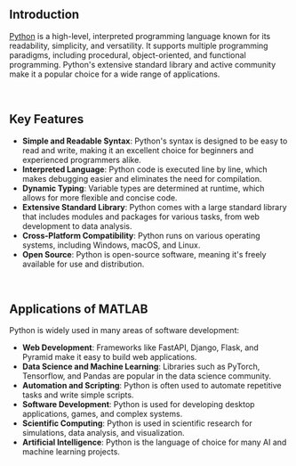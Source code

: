 ## Introduction

[Python](https://www.python.org/) is a high-level, interpreted programming language known for its readability, simplicity, and versatility. It supports multiple programming paradigms, including procedural, object-oriented, and functional programming. Python's extensive standard library and active community make it a popular choice for a wide range of applications.

<br/>

## Key Features

- **Simple and Readable Syntax**: Python's syntax is designed to be easy to read and write, making it an excellent choice for beginners and experienced programmers alike.
- **Interpreted Language**: Python code is executed line by line, which makes debugging easier and eliminates the need for compilation.
- **Dynamic Typing**: Variable types are determined at runtime, which allows for more flexible and concise code.
- **Extensive Standard Library**: Python comes with a large standard library that includes modules and packages for various tasks, from web development to data analysis.
- **Cross-Platform Compatibility**: Python runs on various operating systems, including Windows, macOS, and Linux.
- **Open Source**: Python is open-source software, meaning it's freely available for use and distribution.

<br/>

## Applications of MATLAB

Python is widely used in many areas of software development:

- **Web Development**: Frameworks like FastAPI, Django, Flask, and Pyramid make it easy to build web applications.
- **Data Science and Machine Learning**: Libraries such as PyTorch, Tensorflow, and Pandas are popular in the data science community.
- **Automation and Scripting**: Python is often used to automate repetitive tasks and write simple scripts.
- **Software Development**: Python is used for developing desktop applications, games, and complex systems.
- **Scientific Computing**: Python is used in scientific research for simulations, data analysis, and visualization.
- **Artificial Intelligence**: Python is the language of choice for many AI and machine learning projects.
